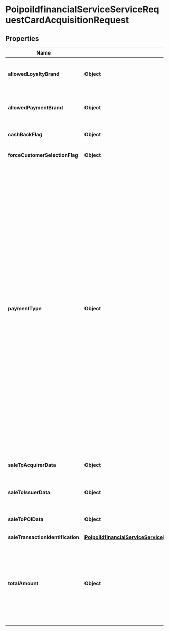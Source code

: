 # PoipoiIdfinancialServiceServiceRequestCardAcquisitionRequest

## Properties
Name | Type | Description | Notes
------------ | ------------- | ------------- | -------------
**allowedLoyaltyBrand** | **Object** | Loyalty brands or programs allowed by the Sale System for the loyalty transaction. |  [optional]
**allowedPaymentBrand** | **Object** | Card payment brands allowed by the Sale System for the payment transaction. |  [optional]
**cashBackFlag** | **Object** | A flag indicating a True or False value.&lt;br/&gt; |  [optional]
**forceCustomerSelectionFlag** | **Object** | A flag indicating a True or False value.&lt;br/&gt; |  [optional]
**paymentType** | **Object** | Additional attribute of the service type.&lt;br/&gt;- **CRDP: CardPayment**  : *Card payment.*&lt;br/&gt;- **CSHW: CashAdvance**  : *Cash advance or withdrawals on a POI (Point Of Interaction), or at a bank counter.*&lt;br/&gt;- **CSHD: CashDeposit**  : *Cash deposit.*&lt;br/&gt;- **IRES: InitialReservation**  : *Initial reservation.*&lt;br/&gt;- **DEFR: DeferredPayment**  : *Deferred payment.*&lt;br/&gt;- **URES: UpdateReservation**  : *Update reservation.*&lt;br/&gt;- **PRES: PaymentReservation**  : *Payment after reservation.*&lt;br/&gt;- **RECP: RecurringPayment**  : *Recurring payment.*&lt;br/&gt;- **INSP: Instalment**  : *Instalment payment.*&lt;br/&gt;- **INSI: IssuerInstalment**  : *Instalment payment transaction performed by the card issuer.*&lt;br/&gt;- **RFND: Refund**  : *Refund transaction.*&lt;br/&gt;- **VCAU: VoiceAuthorisation**  : *Voice authorisation.*&lt;br/&gt; |  [optional]
**saleToAcquirerData** | **Object** | Specifies a character string with a maximum length of 70characters.&lt;br/&gt; |  [optional]
**saleToIssuerData** | **Object** | Specifies a character string with a maximum length of 70characters.&lt;br/&gt; |  [optional]
**saleToPOIData** | **Object** | Specifies a character string with a maximum length of 70characters.&lt;br/&gt; |  [optional]
**saleTransactionIdentification** | [**PoipoiIdfinancialServiceServiceRequestBalanceInquiryRequestSaleTransactionIdentification**](PoipoiIdfinancialServiceServiceRequestBalanceInquiryRequestSaleTransactionIdentification.md) |  |  [optional]
**totalAmount** | **Object** | Number of monetary units specified in a currency where the unit of currency is implied by the context and compliant with ISO 4217. The decimal separator is a dot. Note: a zero amount is considered a positive amount.&lt;br/&gt; |  [optional]

